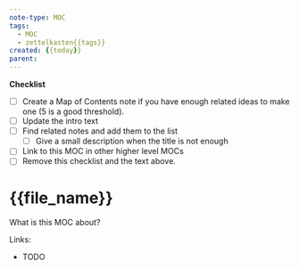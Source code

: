 ```yaml
---
note-type: MOC
tags:
  - MOC
  - zettelkasten{{tags}}
created: {{today}}
parent:
---
```

**Checklist**
- [ ] Create a Map of Contents note if you have enough related ideas to make one (5 is a good threshold).
- [ ] Update the intro text
- [ ] Find related notes and add them to the list
	- [ ] Give a small description when the title is not enough
- [ ] Link to this MOC in other higher level MOCs
- [ ] Remove this checklist and the text above.
# {{file_name}}
What is this MOC about?

Links:
- TODO